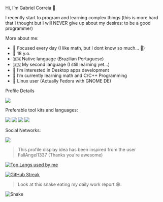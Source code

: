 Hi, I’m Gabriel Correia 🤙

I recently start to program and learning complex things (this is more hard that I thought but I will NEVER give up about my desires: to be a good programmer)

More about me:
- 🧠 Focused every day (I like math, but I dont know so much... 🥲)
- 🥚 18 y.o.
- 🇧🇷 Native language (Brazilian Portuguese)
- 🇺🇸 My second language (I still learning yet...)
- 👀 I’m interested in Desktop apps development
- 🌱 I’m currently learning math and C/C++ Programming
- 🐧 Linux user (Actually Fedora with GNOME DE)

Profile Details

![](https://komarev.com/ghpvc/?username=bellcorreia&color=blue&style=flat-square)

Preferable tool kits and languages:

<div>
  <a href="https://en.wikipedia.org/wiki/C_(programming_language)" target="_blank"> <img src=https://img.shields.io/badge/C-00599C?style=for-the-badge&logo=c&logoColor=white><a/>
  <a href="https://en.wikipedia.org/wiki/C%2B%2B" target="_blank"> <img src=https://img.shields.io/badge/C%2B%2B-00599C?style=for-the-badge&logo=c%2B%2B&logoColor=white></a>
  <a href="https://en.wikipedia.org/wiki/Rust_(programming_language)" target="_blank"><img src=https://img.shields.io/badge/Rust-black?style=for-the-badge&logo=rust&logoColor=#E57324><a/>
  <a href="https://en.wikipedia.org/wiki/Linux" target="_blank"><img src=https://img.shields.io/badge/Linux-FCC624?style=for-the-badge&logo=linux&logoColor=black></a>
</div>

Social Networks:

<div> 
  <a href="https://www.instagram.com/correiaofficial/" target="_blank"><img src="https://img.shields.io/badge/Instagram-E4405F?style=for-the-badge&logo=instagram&logoColor=white" target="_blank"></a>
</div>

> This profile display idea has been inspired from the user FallAngel1337 (Thanks you're awesome)

[![Top Langs used by me](https://github-readme-stats.vercel.app/api/top-langs/?username=bellcorreia&layout=compact)](https://github.com/anuraghazra/github-readme-stats)

[![GitHub Streak](http://github-readme-streak-stats.herokuapp.com?user=bellcorreia&date_format=M%20j%5B%2C%20Y%5D)](https://git.io/streak-stats) 

> Look at this snake eating my daily work report 😆:

![Snake](https://raw.githubusercontent.com/bellcorreia/bellcorreia/output/github-contribution-grid-snake.svg)
